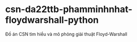 # csn-da22ttb-phamminhnhat-floydwarshall-python
Đồ án CSN tìm hiểu và mô phỏng giải thuật Floyd-Warshall 
